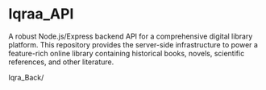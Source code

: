 # Iqraa_API
A robust Node.js/Express backend API for a comprehensive digital library platform. This repository provides the server-side infrastructure to power a feature-rich online library containing historical books, novels, scientific references, and other literature.


Iqra_Back/


